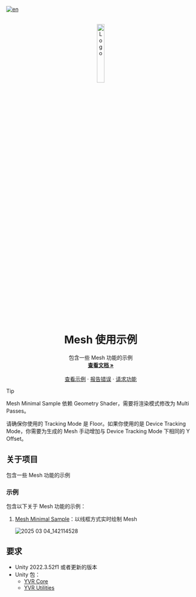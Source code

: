 [![en](https://img.shields.io/badge/lang-en-red.svg)](./README.md)

<!--
请先阅读此文档！！！！
将以下占位符替换为实际值：
    - {{PROJECT_REPO_URL}}: 项目仓库的URL
    - {{DocumentationURL}}: 项目文档的URL，尽可能使用docfx生成的GitHub Pages
    - {{BriefDescription}}: 项目简介
    - {SampleURL}: 示例项目的URL，对于包项目，应为示例仓库的URL。如果包项目有多个示例，请链接到“关于项目”部分的“示例”标题。
    - {BugIssueURL}: 报告错误问题的URL
      - 例如：https://github.com/PlayForDreamDevelopers/unity-template/issues/new?template=bug_report.yml
    - {FeatureIssueURL}: 请求功能问题的URL
      - 例如：https://github.com/PlayForDreamDevelopers/unity-template/issues/new?template=feature_request.yml
    - {DocumentationIssueURL}: 文档问题的URL
      - 例如：https://github.com/PlayForDreamDevelopers/unity-template/issues/new?template=documentation_update.yml
-->

<br />
<div align="center">
    <a href="{{PROJECT_REPO_URL}}">
        <img src="https://www.pfdm.cn/en/static/img/logo.2b1b07e.png" alt="Logo" width="20%">
    </a>
    <h1 align="center">Mesh 使用示例</h1>
    <p align="center">
        包含一些 Mesh 功能的示例
        <br />
        <a href="https://github.com/PlayForDreamDevelopers/SpatialMeshSample-Unity/blob/main/README.md"><strong>查看文档 »</strong></a>
        <br />
        <br />
        <a href="https://github.com/PlayForDreamDevelopers/SpatialMeshSample-Unity">查看示例</a>
        &middot;
        <a href="https://github.com/PlayForDreamDevelopers/SpatialMeshSample-Unity/issues/new?labels=bug">报告错误</a>
        &middot;
        <a href="https://github.com/PlayForDreamDevelopers/SpatialMeshSample-Unity/issues/new?labels=enhancemen">请求功能</a>
    </p>

</div>

> [!tip]
> 
> Mesh Minimal Sample 依赖 Geometry Shader，需要将渲染模式修改为 Multi Passes。
>
> 请确保你使用的 Tracking Mode 是 Floor。如果你使用的是 Device Tracking Mode，你需要为生成的 Mesh 手动增加与 Device Tracking Mode 下相同的 Y Offset。

## 关于项目

包含一些 Mesh 功能的示例

### 示例

包含以下关于 Mesh 功能的示例：
<!-- 链接到第一个示例项目 -->

1. [Mesh Minimal Sample](https://github.com/PlayForDreamDevelopers/MeshSample-Unity/tree/main/Assets/MeshMinimalSample)：以线框方式实时绘制 Mesh

    ![2025 03 04_142114528](https://github.com/user-attachments/assets/26b63e4f-bb91-4e28-8406-f665c7bad031)
<!-- 链接到第二个示例项目 -->

## 要求

<!-- 项目要求：
    Unity版本，依赖的 Unity Package 等，如果 Unity Package 有 Mirror 仓库的话，需要链接到该仓库的地址。
-->
- Unity 2022.3.52f1 或者更新的版本
- Unity 包：
  - [YVR Core](https://github.com/PlayForDreamDevelopers/com.yvr.core-mirror)
  - [YVR Utilities](https://github.com/PlayForDreamDevelopers/com.yvr.Utilities-mirror)